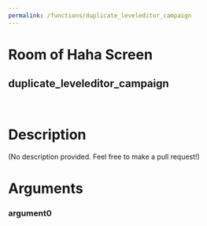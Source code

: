 ```yaml
---
permalink: /functions/duplicate_leveleditor_campaign
---
```

# Room of Haha Screen  
## duplicate_leveleditor_campaign  
&nbsp;  
# Description  
(No description provided. Feel free to make a pull request!) 
&nbsp;  
# Arguments
### argument0

&nbsp;  


